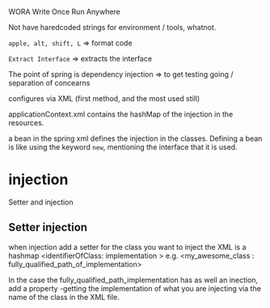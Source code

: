 WORA
Write Once Run Anywhere

Not have haredcoded strings for environment / tools, whatnot.



`apple, alt, shift, L` => format code


`Extract Interface` => extracts the interface


The point of spring is dependency injection => to get testing going / separation of concearns

configures via XML (first method, and the most used still)

applicationContext.xml contains the hashMap of the injection in the resources.

a bean in the spring xml defines the injection in the classes. Defining a bean is like using the keyword `new`, mentioning the interface that it is used.


# injection
Setter and injection

## Setter injection
when injection add a setter for the class you want to inject
the XML is a hashmap <identifierOfClass: implementation >
e.g. <my_awesome_class : fully_qualified_path_of_implementation>

In the case the fully_qualified_path_implementation has as well an inection, add a property  -getting the implementation of what you are injecting via the 
name of the class in the XML file.

